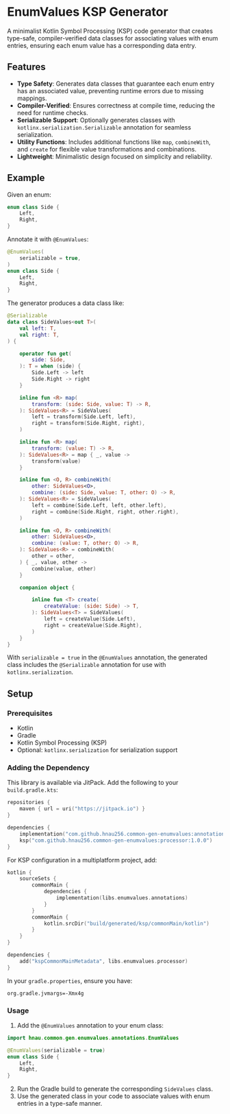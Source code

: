 # EnumValues KSP Generator

A minimalist Kotlin Symbol Processing (KSP) code generator that creates type-safe, compiler-verified data classes for associating values with enum entries, ensuring each enum value has a corresponding data entry.

## Features

- **Type Safety**: Generates data classes that guarantee each enum entry has an associated value, preventing runtime errors due to missing mappings.
- **Compiler-Verified**: Ensures correctness at compile time, reducing the need for runtime checks.
- **Serializable Support**: Optionally generates classes with `kotlinx.serialization.Serializable` annotation for seamless serialization.
- **Utility Functions**: Includes additional functions like `map`, `combineWith`, and `create` for flexible value transformations and combinations.
- **Lightweight**: Minimalistic design focused on simplicity and reliability.

## Example

Given an enum:

```kotlin
enum class Side {
    Left,
    Right,
}
```

Annotate it with `@EnumValues`:

```kotlin
@EnumValues(
    serializable = true,
)
enum class Side {
    Left,
    Right,
}
```

The generator produces a data class like:

```kotlin
@Serializable
data class SideValues<out T>(
    val left: T,
    val right: T,
) {

    operator fun get(
        side: Side,
    ): T = when (side) {
        Side.Left -> left
        Side.Right -> right
    }

    inline fun <R> map(
        transform: (side: Side, value: T) -> R,
    ): SideValues<R> = SideValues(
        left = transform(Side.Left, left),
        right = transform(Side.Right, right),
    )

    inline fun <R> map(
        transform: (value: T) -> R,
    ): SideValues<R> = map { _, value ->
        transform(value)
    }

    inline fun <O, R> combineWith(
        other: SideValues<O>,
        combine: (side: Side, value: T, other: O) -> R,
    ): SideValues<R> = SideValues(
        left = combine(Side.Left, left, other.left),
        right = combine(Side.Right, right, other.right),
    )

    inline fun <O, R> combineWith(
        other: SideValues<O>,
        combine: (value: T, other: O) -> R,
    ): SideValues<R> = combineWith(
        other = other,
    ) { _, value, other ->
        combine(value, other)
    }

    companion object {

        inline fun <T> create(
            createValue: (side: Side) -> T,
        ): SideValues<T> = SideValues(
            left = createValue(Side.Left),
            right = createValue(Side.Right),
        )
    }
}
```

With `serializable = true` in the `@EnumValues` annotation, the generated class includes the `@Serializable` annotation for use with `kotlinx.serialization`.

## Setup

### Prerequisites

- Kotlin
- Gradle
- Kotlin Symbol Processing (KSP)
- Optional: `kotlinx.serialization` for serialization support

### Adding the Dependency

This library is available via JitPack. Add the following to your `build.gradle.kts`:

```kotlin
repositories {
    maven { url = uri("https://jitpack.io") }
}

dependencies {
    implementation("com.github.hnau256.common-gen-enumvalues:annotations:1.0.0")
    ksp("com.github.hnau256.common-gen-enumvalues:processor:1.0.0")
}
```

For KSP configuration in a multiplatform project, add:

```kotlin
kotlin {
    sourceSets {
        commonMain {
            dependencies {
                implementation(libs.enumvalues.annotations)
            }
        }
        commonMain {
            kotlin.srcDir("build/generated/ksp/commonMain/kotlin")
        }
    }
}

dependencies {
    add("kspCommonMainMetadata", libs.enumvalues.processor)
}
```

In your `gradle.properties`, ensure you have:

```properties
org.gradle.jvmargs=-Xmx4g
```

### Usage

1. Add the `@EnumValues` annotation to your enum class:

```kotlin
import hnau.common.gen.enumvalues.annotations.EnumValues

@EnumValues(serializable = true)
enum class Side {
    Left,
    Right,
}
```

2. Run the Gradle build to generate the corresponding `SideValues` class.
3. Use the generated class in your code to associate values with enum entries in a type-safe manner.